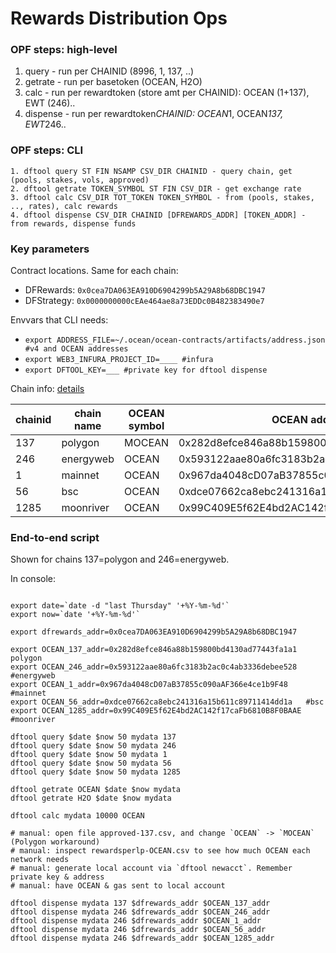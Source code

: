 # Rewards Distribution Ops

### OPF steps: high-level
1. query - run per CHAINID (8996, 1, 137, ..)
2. getrate - run per basetoken (OCEAN, H2O)
3. calc - run per rewardtoken (store amt per CHAINID): OCEAN (1+137), EWT (246)..
4. dispense - run per rewardtoken*CHAINID: OCEAN*1, OCEAN*137, EWT*246..

### OPF steps: CLI

```text
1. dftool query ST FIN NSAMP CSV_DIR CHAINID - query chain, get (pools, stakes, vols, approved)
2. dftool getrate TOKEN_SYMBOL ST FIN CSV_DIR - get exchange rate
3. dftool calc CSV_DIR TOT_TOKEN TOKEN_SYMBOL - from (pools, stakes, .., rates), calc rewards
4. dftool dispense CSV_DIR CHAINID [DFREWARDS_ADDR] [TOKEN_ADDR] - from rewards, dispense funds
```

### Key parameters

Contract locations. Same for each chain:
- DFRewards: `0x0cea7DA063EA910D6904299b5A29A8b68DBC1947`
- DFStrategy: `0x0000000000cEAe464ae8a73EDDc0B482383490e7`

Envvars that CLI needs:
- `export ADDRESS_FILE=~/.ocean/ocean-contracts/artifacts/address.json #v4 and OCEAN addresses`
- `export WEB3_INFURA_PROJECT_ID=____ #infura` 
- `export DFTOOL_KEY=___ #private key for dftool dispense` 

Chain info: [details](https://docs.oceanprotocol.com/concepts/networks/)

| chainid | chain name | OCEAN symbol | OCEAN address |
| ------- | ---------- | ------------ | ------------- |
| 137     | polygon    | MOCEAN       | 0x282d8efce846a88b159800bd4130ad77443fa1a1 |
| 246     | energyweb  | OCEAN        | 0x593122aae80a6fc3183b2ac0c4ab3336debee528 |
| 1       | mainnet    | OCEAN        | 0x967da4048cD07aB37855c090aAF366e4ce1b9F48 |
| 56      | bsc        | OCEAN        | 0xdce07662ca8ebc241316a15b611c89711414dd1a  |
| 1285    | moonriver  | OCEAN        | 0x99C409E5f62E4bd2AC142f17caFb6810B8F0BAAE |

### End-to-end script

Shown for chains 137=polygon and 246=energyweb.

In console:

```console

export date=`date -d "last Thursday" '+%Y-%m-%d'`
export now=`date '+%Y-%m-%d'`

export dfrewards_addr=0x0cea7DA063EA910D6904299b5A29A8b68DBC1947

export OCEAN_137_addr=0x282d8efce846a88b159800bd4130ad77443fa1a1  polygon
export OCEAN_246_addr=0x593122aae80a6fc3183b2ac0c4ab3336debee528  #energyweb
export OCEAN_1_addr=0x967da4048cD07aB37855c090aAF366e4ce1b9F48    #mainnet
export OCEAN_56_addr=0xdce07662ca8ebc241316a15b611c89711414dd1a   #bsc
export OCEAN_1285_addr=0x99C409E5f62E4bd2AC142f17caFb6810B8F0BAAE #moonriver

dftool query $date $now 50 mydata 137
dftool query $date $now 50 mydata 246
dftool query $date $now 50 mydata 1
dftool query $date $now 50 mydata 56
dftool query $date $now 50 mydata 1285

dftool getrate OCEAN $date $now mydata
dftool getrate H2O $date $now mydata

dftool calc mydata 10000 OCEAN

# manual: open file approved-137.csv, and change `OCEAN` -> `MOCEAN` (Polygon workaround)
# manual: inspect rewardsperlp-OCEAN.csv to see how much OCEAN each network needs
# manual: generate local account via `dftool newacct`. Remember private key & address
# manual: have OCEAN & gas sent to local account

dftool dispense mydata 137 $dfrewards_addr $OCEAN_137_addr
dftool dispense mydata 246 $dfrewards_addr $OCEAN_246_addr
dftool dispense mydata 246 $dfrewards_addr $OCEAN_1_addr
dftool dispense mydata 246 $dfrewards_addr $OCEAN_56_addr
dftool dispense mydata 246 $dfrewards_addr $OCEAN_1285_addr
```
